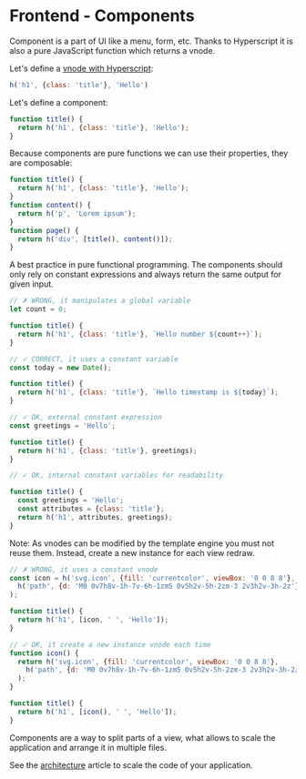 # Frontend - Components

Component is a part of UI like a menu, form, etc. Thanks to Hyperscript it is also a pure JavaScript function which returns a vnode.

Let's define a [vnode with Hyperscript](hyperscript-vnode.md):

```js
h('h1', {class: 'title'}, 'Hello')
```

Let's define a component:

```js
function title() {
  return h('h1', {class: 'title'}, 'Hello');
}
```

Because components are pure functions we can use their properties, they are composable:

```js
function title() {
  return h('h1', {class: 'title'}, 'Hello');
}
function content() {
  return h('p', 'Lorem ipsum');
}
function page() {
  return h('div', [title(), content()]);
}
```

A best practice in pure functional programming. The components should only rely on constant expressions and always return the same output for given input.

```js
// ✗ WRONG, it manipulates a global variable
let count = 0;

function title() {
  return h('h1', {class: 'title'}, `Hello number ${count++}`);
}
```


```js
// ✓ CORRECT, it uses a constant variable
const today = new Date();

function title() {
  return h('h1', {class: 'title'}, `Hello timestamp is ${today}`);
}
```

```js
// ✓ OK, external constant expression
const greetings = 'Hello';

function title() {
  return h('h1', {class: 'title'}, greetings);
}
```

```js
// ✓ OK, internal constant variables for readability

function title() {
  const greetings = 'Hello';
  const attributes = {class: 'title'};
  return h('h1', attributes, greetings);
}
```

Note: As vnodes can be modified by the template engine you must not reuse them. Instead, create a new instance for each view redraw.

```js
// ✗ WRONG, it uses a constant vnode
const icon = h('svg.icon', {fill: 'currentcolor', viewBox: '0 0 8 8'},
  h('path', {d: 'M0 0v7h8v-1h-7v-6h-1zm5 0v5h2v-5h-2zm-3 2v3h2v-3h-2z'})
);

function title() {
  return h('h1', [icon, ' ', 'Hello']);
}
```

```js
// ✓ OK, it create a new instance vnode each time
function icon() {
  return h('svg.icon', {fill: 'currentcolor', viewBox: '0 0 8 8'},
    h('path', {d: 'M0 0v7h8v-1h-7v-6h-1zm5 0v5h2v-5h-2zm-3 2v3h2v-3h-2z'})
  );
}

function title() {
  return h('h1', [icon(), ' ', 'Hello']);
}
```

Components are a way to split parts of a view, what allows to scale the application  and arrange it in multiple files.

See the [architecture](./docs/guide/scale-app.md) article to scale the code of your application.
